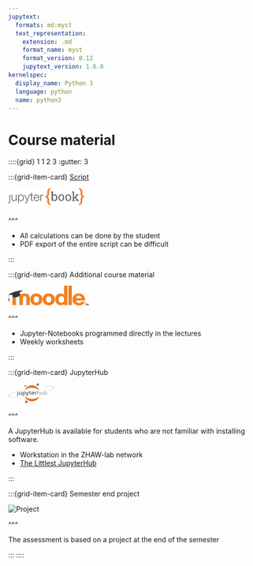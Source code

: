 ```yaml
---
jupytext:
  formats: md:myst
  text_representation:
    extension: .md
    format_name: myst
    format_version: 0.12
    jupytext_version: 1.6.0
kernelspec:
  display_name: Python 3
  language: python
  name: python3
---
```


# Course material

::::{grid} 1 1 2 3
:gutter: 3

:::{grid-item-card} [Script](https://github.zhaw.ch/pages/stiw/HANASkript/intro.html)

 [<img src="./images/JBlogo-wide.png" alt="JBlogo" height="40px">](https://jupyterbook.org/en/stable/intro.html)

^^^

- All calculations can be done by the student
- PDF export of the entire script can be difficult

:::

:::{grid-item-card} Additional course material


[<img src="./images/moodle_logo_TM.png" alt="Moodle" height="40px">](https://moodle.org/)

^^^

- Jupyter-Notebooks programmed directly in the lectures
- Weekly worksheets

:::

:::{grid-item-card} JupyterHub

[<img src="./images/hublogo.png" alt="JupyterHub" height="40px">](https://jupyter.org/hub)

^^^

A JupyterHub is available for students who are not familiar with installing software.

- Workstation in the ZHAW-lab network
- [The Littlest JupyterHub](https://tljh.jupyter.org/en/latest/)

:::

:::{grid-item-card} Semester end project

<img src="./images/WaveEquation.mov" alt="Project" height="40px">

^^^

The assessment is based on a project at the end of the semester

:::
::::


